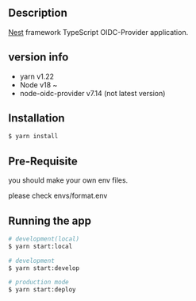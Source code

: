 ## Description

[Nest](https://github.com/nestjs/nest) framework TypeScript OIDC-Provider application.

## version info

- yarn v1.22
- Node v18 ~
- node-oidc-provider v7.14 (not latest version)

## Installation

```bash
$ yarn install
```

## Pre-Requisite

you should make your own env files.

please check envs/format.env

## Running the app

```bash
# development(local)
$ yarn start:local

# development
$ yarn start:develop

# production mode
$ yarn start:deploy
```

